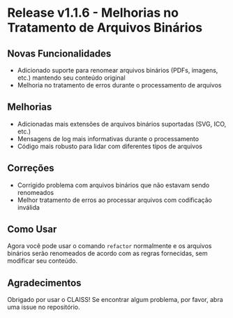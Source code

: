 # Release v1.1.6 - Melhorias no Tratamento de Arquivos Binários

## Novas Funcionalidades
- Adicionado suporte para renomear arquivos binários (PDFs, imagens, etc.) mantendo seu conteúdo original
- Melhoria no tratamento de erros durante o processamento de arquivos

## Melhorias
- Adicionadas mais extensões de arquivos binários suportadas (SVG, ICO, etc.)
- Mensagens de log mais informativas durante o processamento
- Código mais robusto para lidar com diferentes tipos de arquivos

## Correções
- Corrigido problema com arquivos binários que não estavam sendo renomeados
- Melhor tratamento de erros ao processar arquivos com codificação inválida

## Como Usar
Agora você pode usar o comando `refactor` normalmente e os arquivos binários serão renomeados de acordo com as regras fornecidas, sem modificar seu conteúdo.

## Agradecimentos
Obrigado por usar o CLAISS! Se encontrar algum problema, por favor, abra uma issue no repositório.
